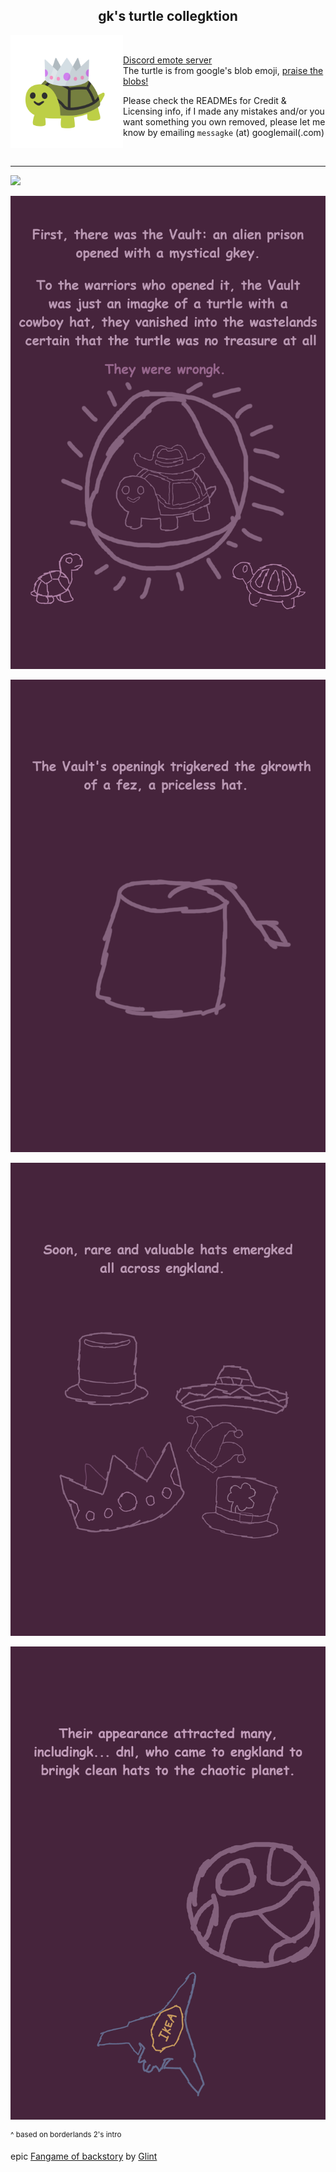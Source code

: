 <h2 align=center> gk's turtle collegktion </h2>

<img src="kingk/kingk.svg" width=180 align=left>
<br>

[Discord emote server](https://discord.gg/BH3YjBuRtW)  
<span title="No, it's not carl bot!">The turtle is from google's blob emoji, [praise the blobs!](https://github.com/C1710/blobmoji)</span>

Please check the READMEs for Credit & Licensing info, if I made any mistakes and/or you want something you own removed, please let me know by emailing `messagke` (a​t​) googlemail(.com)


<br clear="left"/>

---

![](comigk/comigk-1.png)

![](comigk/comigk-2.png)

![](comigk/comigk-3.png)

![](comigk/comigk-4.png)

![](comigk/comigk-5.png)

<sup>^ based on borderlands 2's intro</sup>

epic [Fangame of backstory](https://scratch.mit.edu/projects/623222630) by [Glint](https://github.com/GiantGlint)
